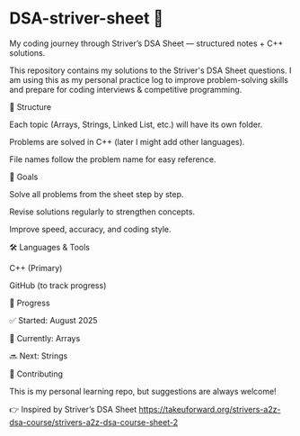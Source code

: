 # DSA-striver-sheet 🚀
My coding journey through Striver’s DSA Sheet — structured notes + C++ solutions.


This repository contains my solutions to the Striver's DSA Sheet questions.
I am using this as my personal practice log to improve problem-solving skills and prepare for coding interviews & competitive programming.

📂 Structure

Each topic (Arrays, Strings, Linked List, etc.) will have its own folder.

Problems are solved in C++ (later I might add other languages).

File names follow the problem name for easy reference.

🚀 Goals

Solve all problems from the sheet step by step.

Revise solutions regularly to strengthen concepts.

Improve speed, accuracy, and coding style.

🛠 Languages & Tools

C++ (Primary)

GitHub (to track progress)

📅 Progress

✅ Started: August 2025

📌 Currently: Arrays

🔜 Next: Strings

🤝 Contributing

This is my personal learning repo, but suggestions are always welcome!

👉 Inspired by Striver’s DSA Sheet https://takeuforward.org/strivers-a2z-dsa-course/strivers-a2z-dsa-course-sheet-2
